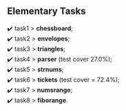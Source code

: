 ## Elementary Tasks
✔️ task1 > <b>chessboard</b>;<br>
✔️ task2 > <b>envelopes</b>;<br>
✔️ task3 > <b>triangles</b>;<br>
✔️ task4 > <b>parser</b> (test cover 27.0%);<br>
✔️ task5 > <b>strnums</b>;<br>
✔️ task6 > <b>tickets</b> (test cover = 72.4%);<br>
✔️ task7 > <b>numsrange</b>;<br>
✔️ task8 > <b>fiborange</b>.